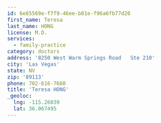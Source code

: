 ```yaml
---
id: 6e65569e-f7f9-46ee-b81e-f96a6fb77d20
first_name: Teresa
last_name: HONG
license: M.D.
services:
  - family-practice
category: doctors
address: '8250 West Warm Springs Road   Ste 210'
city: 'Las Vegas'
state: NV
zip: '89113'
phone: 702-616-7660
title: 'Teresa HONG'
_geoloc:
  lng: -115.26039
  lat: 36.067495
---
```

